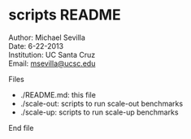 scripts README
============

Author: Michael Sevilla  
Date: 6-22-2013  
Institution: UC Santa Cruz  
Email: msevilla@ucsc.edu  
  
	
Files
- ./README.md:            this file  
- ./scale-out:            scripts to run scale-out benchmarks
- ./scale-up:             scripts to run scale-up benchmarks

End file
